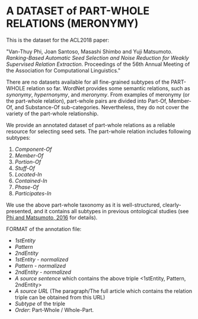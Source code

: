 # A DATASET of PART-WHOLE RELATIONS (MERONYMY)

This is the dataset for the ACL2018 paper:

"Van-Thuy Phi, Joan Santoso, Masashi Shimbo and Yuji Matsumoto. *Ranking-Based Automatic Seed Selection and Noise Reduction for Weakly Supervised Relation Extraction*. Proceedings of the 56th Annual Meeting of the Association for Computational Linguistics."

There are no datasets available for all fine-grained subtypes of the PART-WHOLE relation so far. WordNet provides some semantic relations, such as *synonymy*, *hypernonymy*, and *meronymy*. From examples of meronymy (or the part-whole relation), part-whole pairs are divided into Part-Of, Member-Of, and Substance-Of sub-categories. Nevertheless, they do not cover the variety of the part-whole relationship.

We provide an annotated dataset of part-whole relations as a reliable resource for selecting seed sets. The part-whole relation includes following subtypes:
1.	*Component-Of*
2.	*Member-Of*
3.	*Portion-Of*
4.	*Stuff-Of*
5.	*Located-In*
6.	*Contained-In*
7.	*Phase-Of*
8.	*Participates-In*

We use the above part-whole taxonomy as it is well-structured, clearly-presented, and it contains all subtypes in previous ontological studies (see [Phi and Matsumoto, 2016](http://www.aclweb.org/anthology/Y16-2015) for details).

FORMAT of the annotation file:
- *1stEntity*
- *Pattern*
- *2ndEntity*
- *1stEntity - normalized*
- *Pattern - normalized*
- *2ndEntity - normalized*
- *A source sentence* which contains the above triple <1stEntity, Pattern, 2ndEntity>
- *A source URL* (The paragraph/The full article which contains the relation triple can be obtained from this URL)
- *Subtype* of the triple
- *Order*: Part-Whole / Whole-Part.
